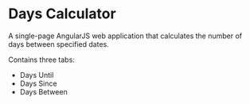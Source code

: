 # Days Calculator

A single-page AngularJS web application that calculates the number of days between specified dates.

Contains three tabs:
- Days Until
- Days Since
- Days Between
